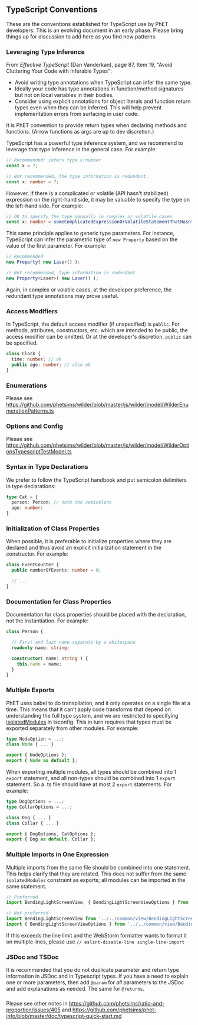 ## TypeScript Conventions

These are the conventions established for TypeScript use by PhET developers. This is an evolving document in an early
phase. Please bring things up for discussion to add here as you find new patterns.

### Leveraging Type Inference

From _Effective TypeScript_ (Dan Vanderkan), page 87, Item 19, "Avoid Cluttering Your Code with Inferable Types":
* Avoid writing type annotations when TypeScript can infer the same type.
* Ideally your code has type annotations in function/method signatures but not on local variables in their bodies.
* Consider using explicit annotations for object literals and function return types even when they can be inferred.  This 
will help prevent implementation errors from surfacing in user code.

It is PhET convention to provide return types when declaring methods and functions.
(Arrow functions as args are up to dev discretion.)

TypeScript has a powerful type inference system, and we recommend to leverage that type inference in the general case.
For example:

```ts
// Recommended: infers type x:number
const x = 7;

// Not recommended, the type information is redundant.
const x: number = 7;
```

However, if there is a complicated or volatile (API hasn't stabilized) expression on the right-hand side, it may be
valuable to specify the type on the left-hand side. For example:

```ts
// OK to specify the type manually in complex or volatile cases
const x: number = someComplicatedExpressionOrVolatileStatementThatHasntStabilized();
```

This same principle applies to generic type parameters. For instance, TypeScript can infer the parametric type of `new Property`
based on the value of the first parameter. For example:

```ts
// Recommended
new Property( new Laser() );

// Not recommended, type information is redundant
new Property<Laser>( new Laser() );
```

Again, in complex or volatile cases, at the developer preference, the redundant type annotations may prove useful.

### Access Modifiers

In TypeScript, the default access modifier (if unspecified) is `public`. For methods, attributes, constructors, etc. which are
intended to be public, the access modifier can be omitted. Or at the developer's discretion, `public` can be
specified.

```ts
class Clock {
  time: number; // ok 
  public age: number; // also ok
}
```

### Enumerations

Please see https://github.com/phetsims/wilder/blob/master/js/wilder/model/WilderEnumerationPatterns.ts

### Options and Config

Please see https://github.com/phetsims/wilder/blob/master/js/wilder/model/WilderOptionsTypescriptTestModel.ts

### Syntax in Type Declarations

We prefer to follow the TypeScript handbook and put semicolon delimiters in type declarations:

```ts
type Cat = {
  person: Person; // note the semicolons
  age: number;
}
```

### Initialization of Class Properties

When possible, it is preferable to initialize properties where they are declared and thus avoid an explicit
initialization statement in the constructor. For example:

```ts
class EventCounter {
  public numberOfEvents: number = 0;

  // ...
}
```

### Documentation for Class Properties

Documentation for class properties should be placed with the declaration, not the instantiation. For example:

```ts
class Person {

  // First and last name separate by a whitespace
  readonly name: string;

  constructor( name: string ) {
    this.name = name;
  }
}
```

### Multiple Exports
PhET uses babel to do transpilation, and it only operates on a single file at a time. This means that it can’t apply code transforms that depend on understanding the full type system, and we are restricted to specifying [isolatedModules](https://www.typescriptlang.org/tsconfig#isolatedModules) in tsconfig. This in turn requires that types must be exported separately from other modules. For example:

```ts
type NodeOption = ...;
class Node { ... }

export { NodeOptions };
export { Node as default };
```

When exporting multiple modules, all types should be combined into 1 `export` statement, and all non-types should be combined into 1 `export` statement. So a .ts file should have at most 2 `export` statements. For example:

```ts
type DogOptions = ...;
type CollarOptions = ...;

class Dog { ... }
class Collar { ... }

export { DogOptions, CatOptions }; 
export { Dog as default, Collar };
```

### Multiple Imports in One Expression
Multiple imports from the same file should be combined into one statement.  This helps clarify that they are related.
This does not suffer from the same `isolatedModules` constraint as exports; all modules can be imported in the same statement.

```ts
// Preferred
import BendingLightScreenView, { BendingLightScreenViewOptions } from '../../common/view/BendingLightScreenView.js';

// Not preferred
import BendingLightScreenView from '../../common/view/BendingLightScreenView.js';
import { BendingLightScreenViewOptions } from '../../common/view/BendingLightScreenView.js';
```
If this exceeds the line limit and the WebStorm formatter wants to format it on multiple lines, please use
`// eslint-disable-line single-line-import`


### JSDoc and TSDoc

It is recommended that you do not duplicate parameter and return type information in JSDoc and in Typescript types. If
you have a need to explain one or more parameters, then add `@param` for _all_ parameters to the JSDoc and add explanations as needed. The
same for `@returns`.

###

Please see other notes in https://github.com/phetsims/ratio-and-proportion/issues/405
and https://github.com/phetsims/phet-info/blob/master/doc/typescript-quick-start.md 

